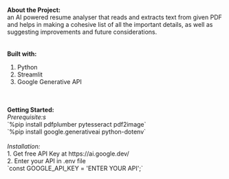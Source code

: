 <b>About the Project:</b><br>
an AI powered resume analyser that reads and extracts text from given PDF and helps in making a cohesive list of all the important details, as well as suggesting improvements and future considerations.<br>
<br>
<br>
<b>Built with:</b><br>
  1. Python <br>
  2. Streamlit <br>
  3. Google Generative API <br>
<br>
<br>
<b>Getting Started:</b> <br>
<i>Prerequisite:s</i> <br>
`%pip install pdfplumber pytesseract pdf2image`<br>
`%pip install google.generativeai python-dotenv`<br>
<br>
<i>Installation:</i> <br>
  1. Get free API Key at https://ai.google.dev/ <br>
  2. Enter your API in .env file <br>
  `const GOOGLE_API_KEY = 'ENTER YOUR API';`
